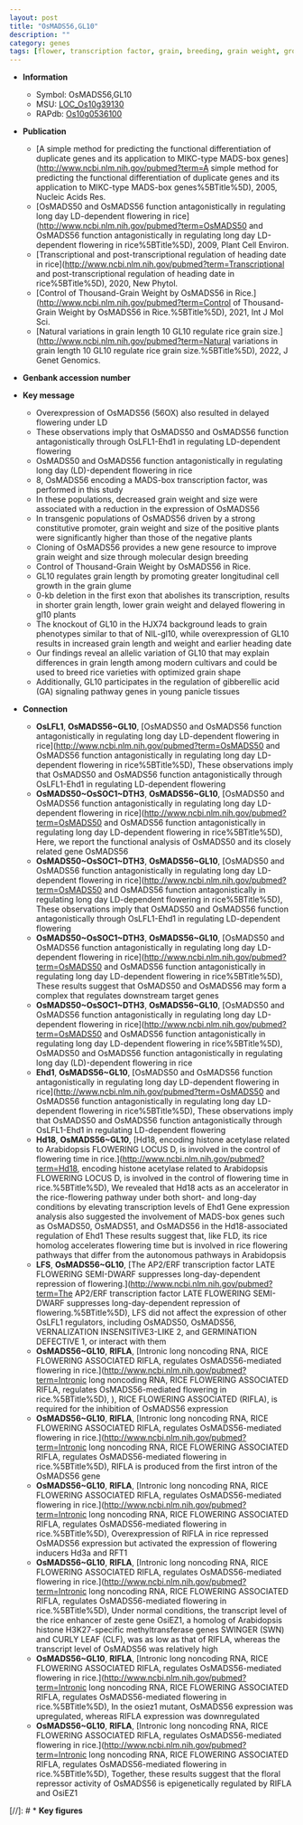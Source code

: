 ```yaml
---
layout: post
title: "OsMADS56,GL10"
description: ""
category: genes
tags: [flower, transcription factor, grain, breeding, grain weight, growth, grain length, panicle, heading date, signaling pathway gene, flowering, grain shape]
---
```


* **Information**  
    + Symbol: OsMADS56,GL10  
    + MSU: [LOC_Os10g39130](http://rice.uga.edu/cgi-bin/ORF_infopage.cgi?orf=LOC_Os10g39130)  
    + RAPdb: [Os10g0536100](https://rapdb.dna.affrc.go.jp/locus/?name=Os10g0536100)  

* **Publication**  
    + [A simple method for predicting the functional differentiation of duplicate genes and its application to MIKC-type MADS-box genes](http://www.ncbi.nlm.nih.gov/pubmed?term=A simple method for predicting the functional differentiation of duplicate genes and its application to MIKC-type MADS-box genes%5BTitle%5D), 2005, Nucleic Acids Res.
    + [OsMADS50 and OsMADS56 function antagonistically in regulating long day LD-dependent flowering in rice](http://www.ncbi.nlm.nih.gov/pubmed?term=OsMADS50 and OsMADS56 function antagonistically in regulating long day LD-dependent flowering in rice%5BTitle%5D), 2009, Plant Cell Environ.
    + [Transcriptional and post-transcriptional regulation of heading date in rice](http://www.ncbi.nlm.nih.gov/pubmed?term=Transcriptional and post-transcriptional regulation of heading date in rice%5BTitle%5D), 2020, New Phytol.
    + [Control of Thousand-Grain Weight by OsMADS56 in Rice.](http://www.ncbi.nlm.nih.gov/pubmed?term=Control of Thousand-Grain Weight by OsMADS56 in Rice.%5BTitle%5D), 2021, Int J Mol Sci.
    + [Natural variations in grain length 10 GL10 regulate rice grain size.](http://www.ncbi.nlm.nih.gov/pubmed?term=Natural variations in grain length 10 GL10 regulate rice grain size.%5BTitle%5D), 2022, J Genet Genomics.

* **Genbank accession number**  

* **Key message**  
    + Overexpression of OsMADS56 (56OX) also resulted in delayed flowering under LD
    + These observations imply that OsMADS50 and OsMADS56 function antagonistically through OsLFL1-Ehd1 in regulating LD-dependent flowering
    + OsMADS50 and OsMADS56 function antagonistically in regulating long day (LD)-dependent flowering in rice
    + 8, OsMADS56 encoding a MADS-box transcription factor, was performed in this study
    + In these populations, decreased grain weight and size were associated with a reduction in the expression of OsMADS56
    + In transgenic populations of OsMADS56 driven by a strong constitutive promoter, grain weight and size of the positive plants were significantly higher than those of the negative plants
    + Cloning of OsMADS56 provides a new gene resource to improve grain weight and size through molecular design breeding
    + Control of Thousand-Grain Weight by OsMADS56 in Rice.
    + GL10 regulates grain length by promoting greater longitudinal cell growth in the grain glume
    + 0-kb deletion in the first exon that abolishes its transcription, results in shorter grain length, lower grain weight and delayed flowering in gl10 plants
    + The knockout of GL10 in the HJX74 background leads to grain phenotypes similar to that of NIL-gl10, while overexpression of GL10 results in increased grain length and weight and earlier heading date
    + Our findings reveal an allelic variation of GL10 that may explain differences in grain length among modern cultivars and could be used to breed rice varieties with optimized grain shape
    + Additionally, GL10 participates in the regulation of gibberellic acid (GA) signaling pathway genes in young panicle tissues

* **Connection**  
    + __OsLFL1__, __OsMADS56~GL10__, [OsMADS50 and OsMADS56 function antagonistically in regulating long day LD-dependent flowering in rice](http://www.ncbi.nlm.nih.gov/pubmed?term=OsMADS50 and OsMADS56 function antagonistically in regulating long day LD-dependent flowering in rice%5BTitle%5D), These observations imply that OsMADS50 and OsMADS56 function antagonistically through OsLFL1-Ehd1 in regulating LD-dependent flowering
    + __OsMADS50~OsSOC1~DTH3__, __OsMADS56~GL10__, [OsMADS50 and OsMADS56 function antagonistically in regulating long day LD-dependent flowering in rice](http://www.ncbi.nlm.nih.gov/pubmed?term=OsMADS50 and OsMADS56 function antagonistically in regulating long day LD-dependent flowering in rice%5BTitle%5D), Here, we report the functional analysis of OsMADS50 and its closely related gene OsMADS56
    + __OsMADS50~OsSOC1~DTH3__, __OsMADS56~GL10__, [OsMADS50 and OsMADS56 function antagonistically in regulating long day LD-dependent flowering in rice](http://www.ncbi.nlm.nih.gov/pubmed?term=OsMADS50 and OsMADS56 function antagonistically in regulating long day LD-dependent flowering in rice%5BTitle%5D), These observations imply that OsMADS50 and OsMADS56 function antagonistically through OsLFL1-Ehd1 in regulating LD-dependent flowering
    + __OsMADS50~OsSOC1~DTH3__, __OsMADS56~GL10__, [OsMADS50 and OsMADS56 function antagonistically in regulating long day LD-dependent flowering in rice](http://www.ncbi.nlm.nih.gov/pubmed?term=OsMADS50 and OsMADS56 function antagonistically in regulating long day LD-dependent flowering in rice%5BTitle%5D), These results suggest that OsMADS50 and OsMADS56 may form a complex that regulates downstream target genes
    + __OsMADS50~OsSOC1~DTH3__, __OsMADS56~GL10__, [OsMADS50 and OsMADS56 function antagonistically in regulating long day LD-dependent flowering in rice](http://www.ncbi.nlm.nih.gov/pubmed?term=OsMADS50 and OsMADS56 function antagonistically in regulating long day LD-dependent flowering in rice%5BTitle%5D), OsMADS50 and OsMADS56 function antagonistically in regulating long day (LD)-dependent flowering in rice
    + __Ehd1__, __OsMADS56~GL10__, [OsMADS50 and OsMADS56 function antagonistically in regulating long day LD-dependent flowering in rice](http://www.ncbi.nlm.nih.gov/pubmed?term=OsMADS50 and OsMADS56 function antagonistically in regulating long day LD-dependent flowering in rice%5BTitle%5D), These observations imply that OsMADS50 and OsMADS56 function antagonistically through OsLFL1-Ehd1 in regulating LD-dependent flowering
    + __Hd18__, __OsMADS56~GL10__, [Hd18, encoding histone acetylase related to Arabidopsis FLOWERING LOCUS D, is involved in the control of flowering time in rice.](http://www.ncbi.nlm.nih.gov/pubmed?term=Hd18, encoding histone acetylase related to Arabidopsis FLOWERING LOCUS D, is involved in the control of flowering time in rice.%5BTitle%5D), We revealed that Hd18 acts as an accelerator in the rice-flowering pathway under both short- and long-day conditions by elevating transcription levels of Ehd1 Gene expression analysis also suggested the involvement of MADS-box genes such as OsMADS50, OsMADS51, and OsMADS56 in the Hd18-associated regulation of Ehd1 These results suggest that, like FLD, its rice homolog accelerates flowering time but is involved in rice flowering pathways that differ from the autonomous pathways in Arabidopsis
    + __LFS__, __OsMADS56~GL10__, [The AP2/ERF transcription factor LATE FLOWERING SEMI-DWARF suppresses long-day-dependent repression of flowering.](http://www.ncbi.nlm.nih.gov/pubmed?term=The AP2/ERF transcription factor LATE FLOWERING SEMI-DWARF suppresses long-day-dependent repression of flowering.%5BTitle%5D),  LFS did not affect the expression of other OsLFL1 regulators, including OsMADS50, OsMADS56, VERNALIZATION INSENSITIVE3-LIKE 2, and GERMINATION DEFECTIVE 1, or interact with them
    + __OsMADS56~GL10__, __RIFLA__, [Intronic long noncoding RNA, RICE FLOWERING ASSOCIATED RIFLA, regulates OsMADS56-mediated flowering in rice.](http://www.ncbi.nlm.nih.gov/pubmed?term=Intronic long noncoding RNA, RICE FLOWERING ASSOCIATED RIFLA, regulates OsMADS56-mediated flowering in rice.%5BTitle%5D), ), RICE FLOWERING ASSOCIATED (RIFLA), is required for the inhibition of OsMADS56 expression
    + __OsMADS56~GL10__, __RIFLA__, [Intronic long noncoding RNA, RICE FLOWERING ASSOCIATED RIFLA, regulates OsMADS56-mediated flowering in rice.](http://www.ncbi.nlm.nih.gov/pubmed?term=Intronic long noncoding RNA, RICE FLOWERING ASSOCIATED RIFLA, regulates OsMADS56-mediated flowering in rice.%5BTitle%5D),  RIFLA is produced from the first intron of the OsMADS56 gene
    + __OsMADS56~GL10__, __RIFLA__, [Intronic long noncoding RNA, RICE FLOWERING ASSOCIATED RIFLA, regulates OsMADS56-mediated flowering in rice.](http://www.ncbi.nlm.nih.gov/pubmed?term=Intronic long noncoding RNA, RICE FLOWERING ASSOCIATED RIFLA, regulates OsMADS56-mediated flowering in rice.%5BTitle%5D),  Overexpression of RIFLA in rice repressed OsMADS56 expression but activated the expression of flowering inducers Hd3a and RFT1
    + __OsMADS56~GL10__, __RIFLA__, [Intronic long noncoding RNA, RICE FLOWERING ASSOCIATED RIFLA, regulates OsMADS56-mediated flowering in rice.](http://www.ncbi.nlm.nih.gov/pubmed?term=Intronic long noncoding RNA, RICE FLOWERING ASSOCIATED RIFLA, regulates OsMADS56-mediated flowering in rice.%5BTitle%5D),  Under normal conditions, the transcript level of the rice enhancer of zeste gene OsiEZ1, a homolog of Arabidopsis histone H3K27-specific methyltransferase genes SWINGER (SWN) and CURLY LEAF (CLF), was as low as that of RIFLA, whereas the transcript level of OsMADS56 was relatively high
    + __OsMADS56~GL10__, __RIFLA__, [Intronic long noncoding RNA, RICE FLOWERING ASSOCIATED RIFLA, regulates OsMADS56-mediated flowering in rice.](http://www.ncbi.nlm.nih.gov/pubmed?term=Intronic long noncoding RNA, RICE FLOWERING ASSOCIATED RIFLA, regulates OsMADS56-mediated flowering in rice.%5BTitle%5D),  In the osiez1 mutant, OsMADS56 expression was upregulated, whereas RIFLA expression was downregulated
    + __OsMADS56~GL10__, __RIFLA__, [Intronic long noncoding RNA, RICE FLOWERING ASSOCIATED RIFLA, regulates OsMADS56-mediated flowering in rice.](http://www.ncbi.nlm.nih.gov/pubmed?term=Intronic long noncoding RNA, RICE FLOWERING ASSOCIATED RIFLA, regulates OsMADS56-mediated flowering in rice.%5BTitle%5D),  Together, these results suggest that the floral repressor activity of OsMADS56 is epigenetically regulated by RIFLA and OsiEZ1

[//]: # * **Key figures**  


